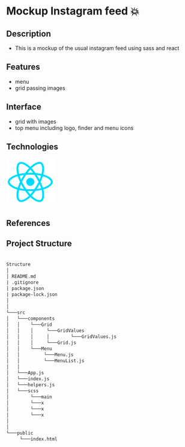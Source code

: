 # Mockup Instagram feed :boom:

## Description

- This is a mockup of the usual instagram feed using sass and react

## Features

- menu
- grid passing images

## Interface

- grid with images
- top menu including logo, finder and menu icons

## Technologies

![react logo](./readme_img/react_logo.png)

## References

## Project Structure

```

Structure
│
│ README.md
| .gitignore
│ package.json
| package-lock.json
│
│
└───src
│   └───components
│   │    └───Grid
│   │    │     └───GridValues
│   │    │     │        └───GridValues.js
│   │    │     └───Grid.js
│   │    └───Menu
│   │         └───Menu.js
│   │         └───MenuList.js
│   │
│   └───App.js
│   └───index.js
│   └───helpers.js
│   └───scss
│        └───main
│        └───x
│        └───x
│        └───x
│
│
└───public
     └───index.html

```
